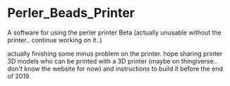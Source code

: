# Perler_Beads_Printer

A software for using the perler printer Beta (actually unusable without the printer.. continue working on it..)

actually finishing some minus problem on the printer. 
hope sharing printer 3D models who can be printed with a 3D printer (maybe on thingiverse.. don't know the website for now) and instructions to build it before the end of 2019.
